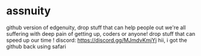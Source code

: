 # assnuity
github version of edgenuity, drop stuff that can help people out
we're all suffering with deep pain of getting up, coders or anyone! drop stuff that can speed up our time !
discord: https://discord.gg/MJmdvKmjYj
hii, i got the github back using safari
